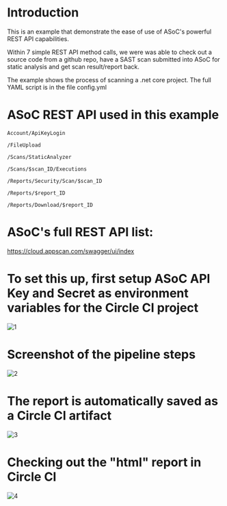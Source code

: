 # Introduction
This is an example that demonstrate the ease of use of ASoC's powerful REST API capabilities. 

Within 7 simple REST API method calls, we were was able to check out a source code from a github repo, have a SAST scan submitted into ASoC for static analysis and get scan result/report back. 

The example shows the process of scanning a .net core project. The full YAML script is in the file config.yml

# ASoC REST API used in this example 

`Account/ApiKeyLogin`

`/FileUpload`

`/Scans/StaticAnalyzer`

`/Scans/$scan_ID/Executions`

`/Reports/Security/Scan/$scan_ID`

`/Reports/$report_ID`

`/Reports/Download/$report_ID`

# ASoC's full REST API list:
https://cloud.appscan.com/swagger/ui/index

# To set this up, first setup ASoC API Key and Secret as environment variables for the Circle CI project

![1](https://user-images.githubusercontent.com/5158535/118554892-47b75b00-b71f-11eb-8892-9b2b90e65dbf.png)


# Screenshot of the pipeline steps

![2](https://user-images.githubusercontent.com/5158535/118554911-4dad3c00-b71f-11eb-99d4-72aff2414c50.png)



# The report is automatically saved as a Circle CI artifact

![3](https://user-images.githubusercontent.com/5158535/118554932-53a31d00-b71f-11eb-93f7-1d226895ea1f.png)


# Checking out the "html" report in Circle CI

![4](https://user-images.githubusercontent.com/5158535/118554941-56057700-b71f-11eb-8457-41555f608789.png)

